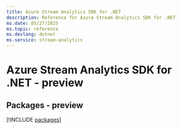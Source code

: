 ```yaml
---
title: Azure Stream Analytics SDK for .NET
description: Reference for Azure Stream Analytics SDK for .NET
ms.date: 05/27/2025
ms.topic: reference
ms.devlang: dotnet
ms.service: stream-analytics
---
```

# Azure Stream Analytics SDK for .NET - preview
## Packages - preview
[!INCLUDE [packages](stream-analytics-index.md)]